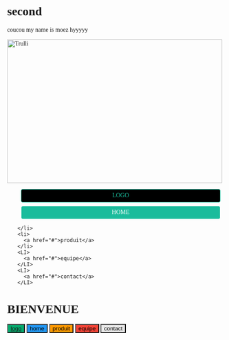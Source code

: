# second
coucou
my name is moez 
hyyyyy
<!DOCTYPE html>
<html>

<head>
  <meta name="viewport" content="width=device-width, initial-scale=1">
  <style>
    body {
      font-family: "Trebuchet MS";
    }

    .menu {
      display: flex;
      /* Transformation en flexbox */
      padding: 0;
      /* Suppression des marges internes */
      background-color: #ccc;
      /* Ajout de la couleur d'arrière-plan */
      justify-content: space-around;
      /* Alignements des liens dans le menu */
    }

    .menu li {
      list-style-type: none;
      /* Suppression des puces */

    }

    .menu a {
      display: block;
      /* Transformation en block */
      min-width: 120px;
      /* Largeur minimale des liens */

      margin: 0.5rem;
      /* Marges externes */
      padding: 0.4rem 0;
      /* Marges internes */
      text-align: center;
      /* Centrage du texte */
      background-color: #1ABC9C;
      /* Arrière-plan */
      color: #fff;
      /* Couleur du texte */
      text-decoration: none;
      /* Suppression du soulignement */
      border: 1px solid #fff;
      /* Ajout d'une bordure */
      border-radius: 4px;
      /* Arrondis des bordures */

      transition: all 1s;
      /* Ajout des effets de transition */
    }

    .menu a.actif {
      background-color: #000;
      color: #1ABC9C;
      border-color: #1ABC9C;
    }

    .menu a:hover,
    .menu a:hover.actif {
      background-color: #ed2794;
      color: #ffe843;
      border-color: #ffe843;
    }

    .logo {
      background-color: #04AA6D;
    }

    /* Green */
    .logo:hover {
      background-color: #46a049;
    }

    .home {
      background-color: #2196F3;
    }

    /* Blue */
    .home:hover {
      background: #0b7dda;
    }

    .produit {
      background-color: #ff9800;
    }

    /* Orange */
    .produit:hover {
      background: #e68a00;
    }

    .equipe {
      background-color: #f44336;
    }

    /* Red */
    .equipe:hover {
      background: #da190b;
    }

    .contact {
      background-color: #e7e7e7;
      color: black;
    }

    /* Gray */
    .contact:hover {
      background: #ddd;
    }
  </style>
</head>

<body>
  <img src="jackie-chan-biography.jpg" alt="Trulli" width="500" height="333">
  <ul class="menu">
    <li>
      <a href="index.html" class="actif">LOGO</a>
    </li>
    <li>
      <a href="JACKIE CHAN.html" width="500" height="600">HOME</a>
      
    </li>
    <li>
      <a href="#">produit</a>
    </li>
    <LI>
      <a href="#">equipe</a>
    </LI>
    <LI>
      <a href="#">contact</a>
    </LI>
  </ul>

  <h1>BIENVENUE</h1>

  <button class="btn logo"><a href="https://www.w3schools.com">logo</a></button>
  <button class="btn home">home</button>
  <button class="btn produit">produit</button>
  <button class="btn equipe">equipe</button>
  <button class="btn contact">contact</button>

</body>

</html>

</html>
